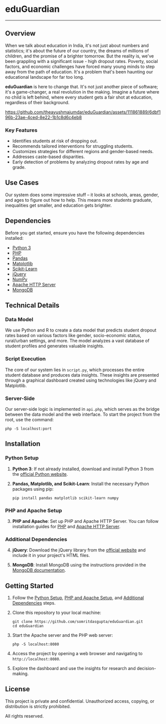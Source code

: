 # eduGuardian

---



## Overview

When we talk about education in India, it's not just about numbers and statistics; it's about the future of our country, the dreams of millions of children, and the promise of a brighter tomorrow. But the reality is, we've been grappling with a significant issue - high dropout rates. Poverty, social factors, and economic challenges have forced many young minds to step away from the path of education. It's a problem that's been haunting our educational landscape for far too long.

**eduGuardian** is here to change that. It's not just another piece of software; it's a game-changer, a real revolution in the making. Imagine a future where no child is left behind, where every student gets a fair shot at education, regardless of their background.


https://github.com/theayushmajumdar/eduGuardian/assets/111861889/6dbf196b-23ae-4ced-8e22-1b1c8d6c4eb8


### Key Features

- Identifies students at risk of dropping out.
- Recommends tailored interventions for struggling students.
- Customizes strategies for different regions and gender-based needs.
- Addresses caste-based disparities.
- Early detection of problems by analyzing dropout rates by age and grade.

## Use Cases

Our system does some impressive stuff – it looks at schools, areas, gender, and ages to figure out how to help. This means more students graduate, inequalities get smaller, and education gets brighter.

## Dependencies

Before you get started, ensure you have the following dependencies installed:

- [Python 3](https://www.python.org/downloads/)
- [PHP](https://www.php.net/manual/en/install.php)
- [Pandas](https://pandas.pydata.org/pandas-docs/stable/getting_started/install.html)
- [Matplotlib](https://matplotlib.org/stable/users/installing.html)
- [Scikit-Learn](https://scikit-learn.org/stable/install.html)
- [jQuery](https://jquery.com/download/)
- [NumPy](https://numpy.org/install/)
- [Apache HTTP Server](https://httpd.apache.org/download.cgi)
- [MongoDB](https://www.mongodb.com/try/download/community)

## Technical Details

### Data Model

We use Python and R to create a data model that predicts student dropout rates based on various factors like gender, socio-economic status, rural/urban settings, and more. The model analyzes a vast database of student profiles and generates valuable insights.

### Script Execution

The core of our system lies in `script.py`, which processes the entire student database and produces data insights. These insights are presented through a graphical dashboard created using technologies like jQuery and Matplotlib.

### Server-Side

Our server-side logic is implemented in `api.php`, which serves as the bridge between the data model and the web interface. To start the project from the root, use the command:

```shell
php -S localhost:port
```

## Installation

### Python Setup

1. **Python 3**: If not already installed, download and install Python 3 from the [official Python website](https://www.python.org/downloads/).

2. **Pandas, Matplotlib, and Scikit-Learn**: Install the necessary Python packages using pip:

   ```shell
   pip install pandas matplotlib scikit-learn numpy
   ```

### PHP and Apache Setup

3. **PHP and Apache**: Set up PHP and Apache HTTP Server. You can follow installation guides for [PHP](https://www.php.net/manual/en/install.php) and [Apache HTTP Server](https://httpd.apache.org/download.cgi).

### Additional Dependencies

4. **jQuery**: Download the jQuery library from the [official website](https://jquery.com/download/) and include it in your project's HTML files.

5. **MongoDB**: Install MongoDB using the instructions provided in the [MongoDB documentation](https://www.mongodb.com/try/download/community).

## Getting Started

1. Follow the [Python Setup](#python-setup), [PHP and Apache Setup](#php-and-apache-setup), and [Additional Dependencies](#additional-dependencies) steps.

2. Clone this repository to your local machine:

   ```shell
   git clone https://github.com/somritdasgupta/eduGuardian.git
   cd eduGuardian
   ```

3. Start the Apache server and the PHP web server:

   ```shell
   php -S localhost:8080
   ```

4. Access the project by opening a web browser and navigating to `http://localhost:8080`.

5. Explore the dashboard and use the insights for research and decision-making.

## License
This project is private and confidential. Unauthorized access, copying, or distribution is strictly prohibited.

All rights reserved.




